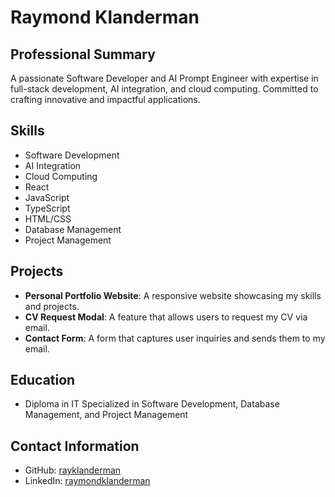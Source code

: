# Raymond Klanderman

## Professional Summary
A passionate Software Developer and AI Prompt Engineer with expertise in full-stack development, AI integration, and cloud computing. Committed to crafting innovative and impactful applications.

## Skills
- Software Development
- AI Integration
- Cloud Computing
- React
- JavaScript
- TypeScript
- HTML/CSS
- Database Management
- Project Management

## Projects
- **Personal Portfolio Website**: A responsive website showcasing my skills and projects.
- **CV Request Modal**: A feature that allows users to request my CV via email.
- **Contact Form**: A form that captures user inquiries and sends them to my email.

## Education
- Diploma in IT Specialized in Software Development, Database Management, and Project Management

## Contact Information
- GitHub: [rayklanderman](https://github.com/rayklanderman)
- LinkedIn: [raymondklanderman](https://linkedin.com/in/raymondklanderman)
